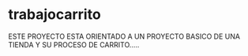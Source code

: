 # trabajocarrito

ESTE PROYECTO ESTA ORIENTADO A UN PROYECTO BASICO DE UNA TIENDA Y SU PROCESO DE CARRITO.....
